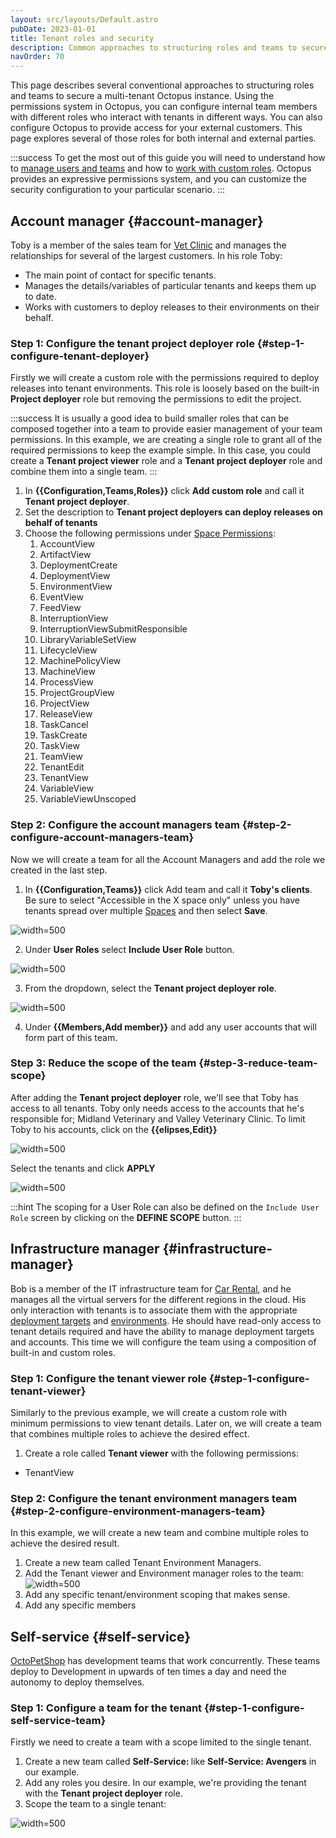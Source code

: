 ```yaml
---
layout: src/layouts/Default.astro
pubDate: 2023-01-01
title: Tenant roles and security
description: Common approaches to structuring roles and teams to secure a multi-tenant Octopus instance.
navOrder: 70
---
```


This page describes several conventional approaches to structuring roles and teams to secure a multi-tenant Octopus instance. Using the permissions system in Octopus, you can configure internal team members with different roles who interact with tenants in different ways. You can also configure Octopus to provide access for your external customers. This page explores several of those roles for both internal and external parties.

:::success
To get the most out of this guide you will need to understand how to [manage users and teams](/docs/security/users-and-teams/) and how to [work with custom roles](/docs/security/users-and-teams/user-roles/). Octopus provides an expressive permissions system, and you can customize the security configuration to your particular scenario.
:::

## Account manager {#account-manager}

Toby is a member of the sales team for [Vet Clinic](https://samples.octopus.app/app#/Spaces-682/projects/vet-clinic/deployments) and manages the relationships for several of the largest customers. In his role Toby:

- The main point of contact for specific tenants.
- Manages the details/variables of particular tenants and keeps them up to date.
- Works with customers to deploy releases to their environments on their behalf.

### Step 1: Configure the tenant project deployer role {#step-1-configure-tenant-deployer}

Firstly we will create a custom role with the permissions required to deploy releases into tenant environments. This role is loosely based on the built-in **Project deployer** role but removing the permissions to edit the project.

:::success
It is usually a good idea to build smaller roles that can be composed together into a team to provide easier management of your team permissions. In this example, we are creating a single role to grant all of the required permissions to keep the example simple. In this case, you could create a **Tenant project viewer** role and a **Tenant project deployer** role and combine them into a single team.
:::

1. In **{{Configuration,Teams,Roles}}** click **Add custom role** and call it **Tenant project deployer**.
2. Set the description to **Tenant project deployers can deploy releases on behalf of tenants**
3. Choose the following permissions under [Space Permissions](/docs/security/users-and-teams/system-and-space-permissions/):
   1. AccountView
   2. ArtifactView
   3. DeploymentCreate
   4. DeploymentView
   5. EnvironmentView
   6. EventView
   7. FeedView
   8. InterruptionView
   9. InterruptionViewSubmitResponsible
   10. LibraryVariableSetView
   11. LifecycleView
   12. MachinePolicyView
   13. MachineView
   14. ProcessView
   15. ProjectGroupView
   16. ProjectView
   17. ReleaseView
   18. TaskCancel
   19. TaskCreate
   20. TaskView
   21. TeamView
   22. TenantEdit
   23. TenantView
   24. VariableView
   25. VariableViewUnscoped

### Step 2: Configure the account managers team {#step-2-configure-account-managers-team}

Now we will create a team for all the Account Managers and add the role we created in the last step.

1. In **{{Configuration,Teams}}** click Add team and call it **Toby's clients**. Be sure to select "Accessible in the X space only" unless you have tenants spread over multiple [Spaces](/docs/administration/spaces/) and then select **Save**.

![](images/add-account-manager-team.png "width=500")

2. Under **User Roles** select **Include User Role** button.

![](images/multi-tenant-include-user-role.png "width=500")

3. From the dropdown, select the **Tenant project deployer role**.

![](images/multi-tenant-select-user-role.png "width=500")

4. Under **{{Members,Add member}}**  and add any user accounts that will form part of this team.

### Step 3: Reduce the scope of the team {#step-3-reduce-team-scope}

After adding the **Tenant project deployer** role, we'll see that Toby has access to all tenants.  Toby only needs access to the accounts that he's responsible for; Midland Veterinary and Valley Veterinary Clinic.  To limit Toby to his accounts, click on the **{{elipses,Edit}}**

![](images/edit-tenant-team.png "width=500")

Select the tenants and click **APPLY**

![](images/scope-tenant-user-role.png "width=500")

:::hint
The scoping for a User Role can also be defined on the `Include User Role` screen by clicking on the **DEFINE SCOPE** button.
:::

## Infrastructure manager {#infrastructure-manager}

Bob is a member of the IT infrastructure team for [Car Rental](https://samples.octopus.app/app#/Spaces-682/projects/car-rental/deployments), and he manages all the virtual servers for the different regions in the cloud. His only interaction with tenants is to associate them with the appropriate [deployment targets](/docs/infrastructure/index/) and [environments](/docs/infrastructure/environments/).  He should have read-only access to tenant details required and have the ability to manage deployment targets and accounts. This time we will configure the team using a composition of built-in and custom roles.

### Step 1: Configure the tenant viewer role {#step-1-configure-tenant-viewer}

Similarly to the previous example, we will create a custom role with minimum permissions to view tenant details. Later on, we will create a team that combines multiple roles to achieve the desired effect.

1. Create a role called **Tenant viewer** with the following permissions:
  - TenantView

### Step 2: Configure the tenant environment managers team {#step-2-configure-environment-managers-team}

In this example, we will create a new team and combine multiple roles to achieve the desired result.

1. Create a new team called Tenant Environment Managers.
2. Add the Tenant viewer and Environment manager roles to the team:
   ![](images/multi-tenant-environment-managers-team.png "width=500")
3. Add any specific tenant/environment scoping that makes sense.
4. Add any specific members

## Self-service {#self-service}
 
[OctoPetShop](https://samples.octopus.app/app#/Spaces-682/projects/octopetshop/deployments) has development teams that work concurrently.  These teams deploy to Development in upwards of ten times a day and need the autonomy to deploy themselves.

### Step 1: Configure a team for the tenant {#step-1-configure-self-service-team}

Firstly we need to create a team with a scope limited to the single tenant.

1. Create a new team called **Self-Service: <TenantName>** like **Self-Service: Avengers** in our example.
2. Add any roles you desire. In our example, we're providing the tenant with the **Tenant project deployer** role.
3. Scope the team to a single tenant:

![](images/multi-tenant-self-service-team.png "width=500")
